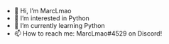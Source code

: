 - 👋 Hi, I’m MarcLmao
- 👀 I’m interested in Python
- 🌱 I’m currently learning Python
- 📫 How to reach me: MarcLmao#4529 on Discord!

